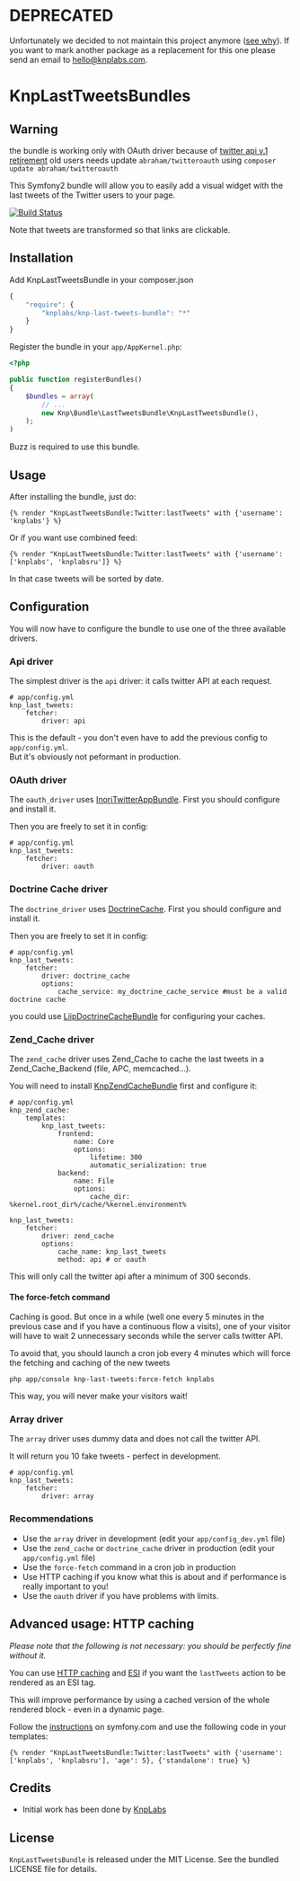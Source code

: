 # DEPRECATED
Unfortunately we decided to not maintain this project anymore ([see why](https://knplabs.com/en/blog/news-for-our-foss-projects-maintenance)).
If you want to mark another package as a replacement for this one please send an email to [hello@knplabs.com](mailto:hello@knplabs.com).

# KnpLastTweetsBundles

## Warning

the bundle is working only with OAuth driver because of [twitter api v.1 retirement](https://blog.twitter.com/2013/api-v1-is-retired)
old users needs update ``abraham/twitteroauth`` using ``composer update abraham/twitteroauth``


This Symfony2 bundle will allow you to easily add a visual widget with the
last tweets of the Twitter users to your page.

[![Build Status](https://secure.travis-ci.org/KnpLabs/KnpLastTweetsBundle.png?branch=master)](http://travis-ci.org/KnpLabs/KnpLastTweetsBundle)

Note that tweets are transformed so that links are clickable.

## Installation

Add KnpLastTweetsBundle in your composer.json

```js
{
    "require": {
        "knplabs/knp-last-tweets-bundle": "*"
    }
}
```

Register the bundle in your `app/AppKernel.php`:

```php
<?php

public function registerBundles()
{
    $bundles = array(
        // ...
        new Knp\Bundle\LastTweetsBundle\KnpLastTweetsBundle(),
    );
)
```

Buzz is required to use this bundle.

## Usage

After installing the bundle, just do:

```jinja
{% render "KnpLastTweetsBundle:Twitter:lastTweets" with {'username': 'knplabs'} %}
```

Or if you want use combined feed:

```jinja
{% render "KnpLastTweetsBundle:Twitter:lastTweets" with {'username': ['knplabs', 'knplabsru']} %}
```

In that case tweets will be sorted by date.

## Configuration

You will now have to configure the bundle to use one of the three available drivers.

### Api driver

The simplest driver is the `api` driver: it calls twitter API at each request.

```jinja
# app/config.yml
knp_last_tweets:
    fetcher:
        driver: api
```

This is the default - you don't even have to add the previous config to `app/config.yml`.  
But it's obviously not peformant in production.

### OAuth driver

The `oauth_driver` uses [InoriTwitterAppBundle](https://github.com/Inori/InoriTwitterAppBundle/blob/master/README.md).
First you should configure and install it.

Then you are freely to set it in config:
```jinja
# app/config.yml
knp_last_tweets:
    fetcher:
        driver: oauth
```

### Doctrine Cache driver

The `doctrine_driver` uses [DoctrineCache](https://github.com/doctrine/cache).
First you should configure and install it.

Then you are freely to set it in config:
```jinja
# app/config.yml
knp_last_tweets:
    fetcher:
        driver: doctrine_cache
        options:
            cache_service: my_doctrine_cache_service #must be a valid doctrine cache
```

you could use [LiipDoctrineCacheBundle](https://github.com/liip/LiipDoctrineCacheBundle) for configuring your caches.

### Zend_Cache driver

The `zend_cache` driver uses Zend_Cache to cache the last tweets in a Zend_Cache_Backend (file, APC, memcached…).

You will need to install [KnpZendCacheBundle](https://github.com/KnpLabs/KnpZendCacheBundle) first
and configure it:

```jinja
# app/config.yml
knp_zend_cache:
    templates:
        knp_last_tweets:
            frontend:
                name: Core
                options:
                    lifetime: 300
                    automatic_serialization: true
            backend:
                name: File
                options:
                    cache_dir: %kernel.root_dir%/cache/%kernel.environment%

knp_last_tweets:
    fetcher:
        driver: zend_cache
        options:
            cache_name: knp_last_tweets
            method: api # or oauth
```

This will only call the twitter api after a minimum of 300 seconds.

#### The force-fetch command

Caching is good. But once in a while (well one every 5 minutes in the previous case and if you have a continuous flow a visits), one of your visitor will have to wait 2 unnecessary seconds while the server calls twitter API.

To avoid that, you should launch a cron job every 4 minutes which will force the fetching and caching of the new tweets

    php app/console knp-last-tweets:force-fetch knplabs

This way, you will never make your visitors wait!

### Array driver

The `array` driver uses dummy data and does not call the twitter API.

It will return you 10 fake tweets - perfect in development.

```jinja
# app/config.yml
knp_last_tweets:
    fetcher:
        driver: array
```

### Recommendations

* Use the `array` driver in development (edit your `app/config_dev.yml` file)
* Use the `zend_cache` or `doctrine_cache` driver in production (edit your `app/config.yml` file)
* Use the `force-fetch` command in a cron job in production
* Use HTTP caching if you know what this is about and if performance is really important to you!
* Use the `oauth` driver if you have problems with limits.

## Advanced usage: HTTP caching

*Please note that the following is not necessary: you should be perfectly
fine without it.*

You can use [HTTP caching](http://symfony.com/doc/2.0/book/http_cache.html) 
and [ESI](http://symfony.com/doc/2.0/book/http_cache.html#using-esi-in-symfony2)
if you want the `lastTweets` action to be rendered as an ESI tag.

This will improve performance by using a cached version of the whole
rendered block - even in a dynamic page.

Follow the [instructions](http://symfony.com/doc/2.0/book/http_cache.html) on symfony.com
and use the following code in your templates:

```jinja
{% render "KnpLastTweetsBundle:Twitter:lastTweets" with {'username': ['knplabs', 'knplabsru'], 'age': 5}, {'standalone': true} %}
```

## Credits

* Initial work has been done by [KnpLabs](http://knplabs.com/)

## License

`KnpLastTweetsBundle` is released under the MIT License. See the bundled LICENSE file for details.
